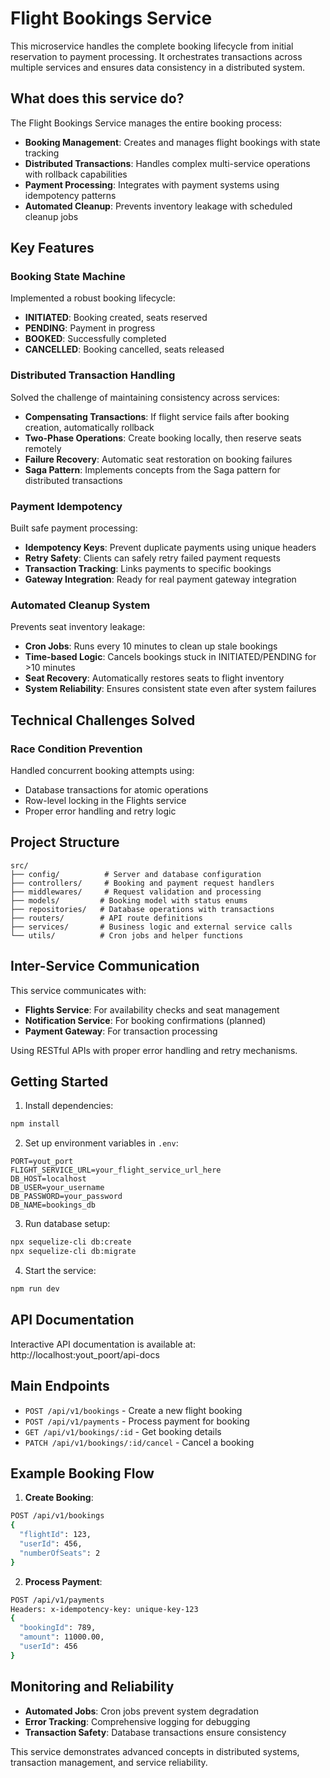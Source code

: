 # Flight Bookings Service

This microservice handles the complete booking lifecycle from initial reservation to payment processing. It orchestrates transactions across multiple services and ensures data consistency in a distributed system.

## What does this service do?

The Flight Bookings Service manages the entire booking process:

- **Booking Management**: Creates and manages flight bookings with state tracking
- **Distributed Transactions**: Handles complex multi-service operations with rollback capabilities
- **Payment Processing**: Integrates with payment systems using idempotency patterns
- **Automated Cleanup**: Prevents inventory leakage with scheduled cleanup jobs

## Key Features

### Booking State Machine
Implemented a robust booking lifecycle:
- **INITIATED**: Booking created, seats reserved
- **PENDING**: Payment in progress
- **BOOKED**: Successfully completed
- **CANCELLED**: Booking cancelled, seats released

### Distributed Transaction Handling
Solved the challenge of maintaining consistency across services:
- **Compensating Transactions**: If flight service fails after booking creation, automatically rollback
- **Two-Phase Operations**: Create booking locally, then reserve seats remotely
- **Failure Recovery**: Automatic seat restoration on booking failures
- **Saga Pattern**: Implements concepts from the Saga pattern for distributed transactions

### Payment Idempotency
Built safe payment processing:
- **Idempotency Keys**: Prevent duplicate payments using unique headers
- **Retry Safety**: Clients can safely retry failed payment requests
- **Transaction Tracking**: Links payments to specific bookings
- **Gateway Integration**: Ready for real payment gateway integration

### Automated Cleanup System
Prevents seat inventory leakage:
- **Cron Jobs**: Runs every 10 minutes to clean up stale bookings
- **Time-based Logic**: Cancels bookings stuck in INITIATED/PENDING for >10 minutes
- **Seat Recovery**: Automatically restores seats to flight inventory
- **System Reliability**: Ensures consistent state even after system failures

## Technical Challenges Solved

### Race Condition Prevention
Handled concurrent booking attempts using:
- Database transactions for atomic operations
- Row-level locking in the Flights service
- Proper error handling and retry logic

## Project Structure

```
src/
├── config/          # Server and database configuration
├── controllers/     # Booking and payment request handlers
├── middlewares/     # Request validation and processing
├── models/         # Booking model with status enums
├── repositories/   # Database operations with transactions
├── routers/        # API route definitions
├── services/       # Business logic and external service calls
└── utils/          # Cron jobs and helper functions
```

## Inter-Service Communication

This service communicates with:
- **Flights Service**: For availability checks and seat management
- **Notification Service**: For booking confirmations (planned)
- **Payment Gateway**: For transaction processing

Using RESTful APIs with proper error handling and retry mechanisms.

## Getting Started

1. Install dependencies:
```bash
npm install
```

2. Set up environment variables in `.env`:
```
PORT=yout_port
FLIGHT_SERVICE_URL=your_flight_service_url_here
DB_HOST=localhost
DB_USER=your_username
DB_PASSWORD=your_password
DB_NAME=bookings_db
```

3. Run database setup:
```bash
npx sequelize-cli db:create
npx sequelize-cli db:migrate
```

4. Start the service:
```bash
npm run dev
```

## API Documentation

Interactive API documentation is available at:
http://localhost:yout_poort/api-docs

## Main Endpoints

- `POST /api/v1/bookings` - Create a new flight booking
- `POST /api/v1/payments` - Process payment for booking
- `GET /api/v1/bookings/:id` - Get booking details
- `PATCH /api/v1/bookings/:id/cancel` - Cancel a booking

## Example Booking Flow

1. **Create Booking**:
```bash
POST /api/v1/bookings
{
  "flightId": 123,
  "userId": 456,
  "numberOfSeats": 2
}
```

2. **Process Payment**:
```bash
POST /api/v1/payments
Headers: x-idempotency-key: unique-key-123
{
  "bookingId": 789,
  "amount": 11000.00,
  "userId": 456
}
```

## Monitoring and Reliability

- **Automated Jobs**: Cron jobs prevent system degradation
- **Error Tracking**: Comprehensive logging for debugging
- **Transaction Safety**: Database transactions ensure consistency

This service demonstrates advanced concepts in distributed systems, transaction management, and service reliability.
